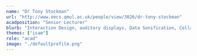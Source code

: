 ```yaml
---
name: "Dr Tony Stockman"
url: "http://www.eecs.qmul.ac.uk/people/view/3026/dr-tony-stockman"
acadposition: "Senior Lecturer"
blurb: "Interaction Design, auditory displays, Data Sonification, Collaborative Systems, Cross-modal Interaction, Assistive Technology, Accessibility"
themes: ["isam"]
role: "acad"
image: "./defaultprofile.png"
---
```

